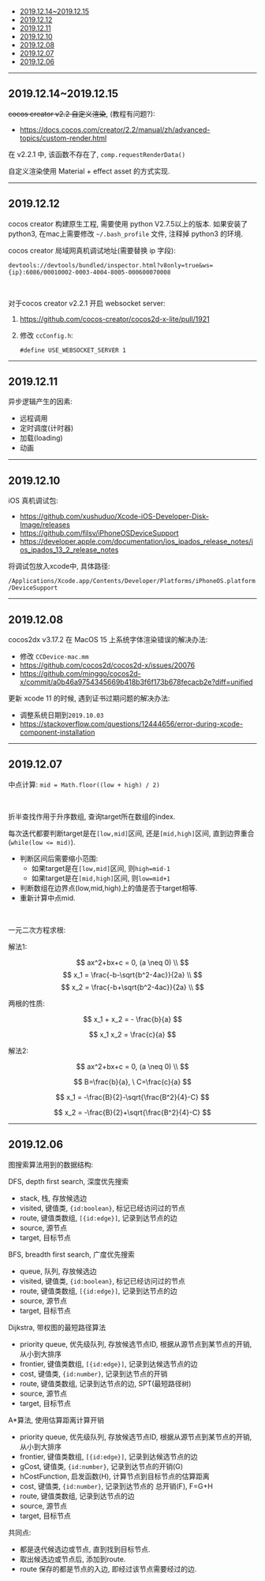 
- [2019.12.14~2019.12.15](#2019121420191215)
- [2019.12.12](#20191212)
- [2019.12.11](#20191211)
- [2019.12.10](#20191210)
- [2019.12.08](#20191208)
- [2019.12.07](#20191207)
- [2019.12.06](#20191206)

---

## 2019.12.14~2019.12.15

~~cocos creator v2.2 自定义渲染~~, (教程有问题?):

- https://docs.cocos.com/creator/2.2/manual/zh/advanced-topics/custom-render.html

在 v2.2.1 中, 该函数不存在了, `comp.requestRenderData()`


自定义渲染使用 Material + effect asset 的方式实现.


---

## 2019.12.12

cocos creator 构建原生工程, 需要使用 python V2.7.5以上的版本. 如果安装了python3, 在mac上需要修改 `~/.bash_profile` 文件, 注释掉 python3 的环境.

cocos creator 局域网真机调试地址(需要替换 ip 字段):

`devtools://devtools/bundled/inspector.html?v8only=true&ws={ip}:6086/00010002-0003-4004-8005-000600070008`

<br>

对于cocos creator v2.2.1 开启 websocket server:

1. https://github.com/cocos-creator/cocos2d-x-lite/pull/1921

2. 修改 `ccConfig.h`:

    `#define USE_WEBSOCKET_SERVER 1`





---

## 2019.12.11

异步逻辑产生的因素:

- 远程调用
- 定时调度(计时器)
- 加载(loading)
- 动画

---

## 2019.12.10

iOS 真机调试包:
- https://github.com/xushuduo/Xcode-iOS-Developer-Disk-Image/releases
- https://github.com/filsv/iPhoneOSDeviceSupport
- https://developer.apple.com/documentation/ios_ipados_release_notes/ios_ipados_13_2_release_notes

将调试包放入xcode中, 具体路径:

`/Applications/Xcode.app/Contents/Developer/Platforms/iPhoneOS.platform/DeviceSupport`


---

## 2019.12.08

cocos2dx v3.17.2 在 MacOS 15 上系统字体渲染错误的解决办法:
- 修改 `CCDevice-mac.mm`
- https://github.com/cocos2d/cocos2d-x/issues/20076
- https://github.com/minggo/cocos2d-x/commit/a0b46a9754345669b418b3f6f173b678fecacb2e?diff=unified

更新 xcode 11 的时候, 遇到证书过期问题的解决办法:

- 调整系统日期到`2019.10.03`
- https://stackoverflow.com/questions/12444656/error-during-xcode-component-installation



---

## 2019.12.07

中点计算: `mid = Math.floor((low + high) / 2)`

<br>

折半查找作用于升序数组, 查询target所在数组的index.

每次迭代都要判断target是在`[low,mid]`区间, 还是`[mid,high]`区间, 直到边界重合(`while(low <= mid)`).

- 判断区间后需要缩小范围:
  - 如果target是在`[low,mid]`区间, 则`high=mid-1`
  - 如果target是在`[mid,high]`区间, 则`low=mid+1`
- 判断数组在边界点(low,mid,high)上的值是否于target相等.
- 重新计算中点mid.

<br>

一元二次方程求根:

解法1:

$$
ax^2+bx+c = 0, (a \neq 0) \\
$$
$$
x_1 = \frac{-b-\sqrt{b^2-4ac}}{2a} \\
$$
$$
x_2 = \frac{-b+\sqrt{b^2-4ac}}{2a} \\
$$

两根的性质:

$$
x_1 + x_2 = - \frac{b}{a}
$$

$$
x_1 x_2 = \frac{c}{a}
$$

解法2:

$$
ax^2+bx+c = 0, (a \neq 0) \\
$$

$$
B=\frac{b}{a}, \ C=\frac{c}{a}
$$

$$
x_1 = -\frac{B}{2}-\sqrt{\frac{B^2}{4}-C}
$$


$$
x_2 = -\frac{B}{2}+\sqrt{\frac{B^2}{4}-C}
$$


---

## 2019.12.06

图搜索算法用到的数据结构:

DFS, depth first search, 深度优先搜索
- stack, 栈, 存放候选边
- visited, 键值类, `{id:boolean}`, 标记已经访问过的节点
- route, 键值类数组, `[{id:edge}]`, 记录到达节点的边
- source, 源节点
- target, 目标节点

BFS, breadth first search, 广度优先搜索
- queue, 队列, 存放候选边
- visited, 键值类, `{id:boolean}`, 标记已经访问过的节点
- route, 键值类数组, `[{id:edge}]`, 记录到达节点的边
- source, 源节点
- target, 目标节点

Dijkstra, 带权图的最短路径算法
- priority queue, 优先级队列, 存放候选节点ID, 根据从源节点到某节点的开销, 从小到大排序
- frontier, 键值类数组, `[{id:edge}]`, 记录到达候选节点的边
- cost, 键值类, `{id:number}`, 记录到达节点的开销
- route, 键值类数组, 记录到达节点的边, SPT(最短路径树)
- source, 源节点
- target, 目标节点

A*算法, 使用估算距离计算开销
- priority queue, 优先级队列, 存放候选节点ID, 根据从源节点到某节点的开销, 从小到大排序
- frontier, 键值类数组, `[{id:edge}]`, 记录到达候选节点的边
- gCost, 键值类, `{id:number}`, 记录到达节点的开销(G)
- hCostFunction, 启发函数(H), 计算节点到目标节点的估算距离
- cost, 键值类, `{id:number}`, 记录到达节点的 总开销(F), F=G+H
- route, 键值类数组, 记录到达节点的边
- source, 源节点
- target, 目标节点

共同点:

- 都是迭代候选边或节点, 直到找到目标节点.
- 取出候选边或节点后, 添加到route.
- route 保存的都是节点的入边, 即经过该节点需要经过的边.

